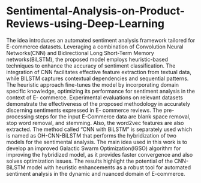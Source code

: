 # Sentimental-Analysis-on-Product-Reviews-using-Deep-Learning
The idea introduces an automated sentiment analysis framework tailored for E-commerce datasets. Leveraging a combination of Convolution Neural Networks(CNN) and Bidirectional Long Short-Term Memory networks(BiLSTM), the proposed model employs heuristic-based techniques to enhance the accuracy of sentiment classification.
The integration of CNN facilitates effective feature extraction from textual data, while BILSTM captures contextual dependencies and sequential patterns. 
The heuristic approach fine-tunes the model by incorporating domain specific knowledge, optimizing its performance for sentiment analysis in the context of E- commerce. 
Experimental evaluations on relevant datasets demonstrate the effectiveness of the proposed methodology in accurately discerning sentiments expressed in E- commerce reviews. The pre-processing steps for the input E-Commerce data are blank space removal, stop word removal, and stemming. 
Also, the word2vec features are also extracted. The method called “CNN with BiLSTM” is separately used which is named as OH-CNN-BiLSTM that performs the hybridization of two models for the sentimental analysis. 
The main idea used in this work is to develop an improved Galactic Swarm Optimization(IGSO) algorithm for improving the hybridized model, as it provides faster convergence and also solves optimization issues. 
The results highlight the potential of the CNN- BiLSTM model with heuristic enhancements as a robust tool for automated sentiment analysis in the dynamic and nuanced domain of E-commerce.
